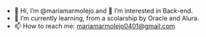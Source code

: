 - 👋 Hi, I’m @mariamarmolejo and 👀 I’m interested in Back-end.
- 🌱 I’m currently learning, from a scolarship by Oracle and Alura.
- 📫 How to reach me: mariamarmolejo0401@gmail.com 
